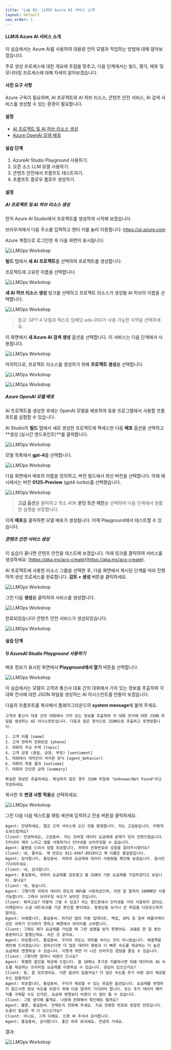 ```yaml
---
title: 'Lab 01: LLM과 Azure AI 서비스 소개'
layout: default
nav_order: 1
---
```

#### LLM과 Azure AI 서비스 소개

이 실습에서는 Azure AI를 사용하여 대용량 언어 모델과 작업하는 방법에 대해 알아보겠습니다.

주로 생성 프로세스에 대한 개요에 초점을 맞추고, 다음 단계에서는 빌드, 평가, 배포 및 모니터링 프로세스에 대해 자세히 알아보겠습니다.

#### 사전 요구 사항

Azure 구독이 필요하며, AI 프로젝트와 AI 허브 리소스, 콘텐츠 안전 서비스, AI 검색 서비스를 생성할 수 있는 환경이 필요합니다.

#### 설정

- [AI 프로젝트 및 AI 허브 리소스 생성](#ai-프로젝트-및-ai-허브-리소스-생성)
- [Azure OpenAI 모델 배포](#azure-openai-모델-배포)

#### 실습 단계

1) AzureAI Studio Playground 사용하기.
2) 오픈 소스 LLM 모델 사용하기.
3) 콘텐츠 안전에서 프롬프트 테스트하기.
4) 프롬프트 플로우 플로우 생성하기.

#### 설정

#####  AI 프로젝트 및 AI 허브 리소스 생성

먼저 Azure AI Studio에서 프로젝트를 생성하여 시작해 보겠습니다.

브라우저에서 다음 주소를 입력하고 엔터 키를 눌러 이동합니다: https://ai.azure.com

Azure 계정으로 로그인한 후 다음 화면이 표시됩니다:

![LLMOps Workshop](images/16.12.2023_13.35.18_REC.png)

**빌드** 탭에서 **새 AI 프로젝트**를 선택하여 프로젝트를 생성합니다.

프로젝트에 고유한 이름을 선택합니다.

![LLMOps Workshop](images/08.04.2024_14.47.08_REC.png)

**새 AI 허브 리소스 생성** 링크를 선택하고 프로젝트 리소스가 생성될 AI 허브의 이름을 선택합니다.

![LLMOps Workshop](images/08.04.2024_14.47.41_REC.png)

> 참고: GPT-4 모델과 텍스트 임베딩 ada-002가 사용 가능한 지역을 선택하세요.

이 화면에서 **새 Azure AI 검색 생성** 옵션을 선택합니다. 이 서비스는 다음 단계에서 사용됩니다.

![LLMOps Workshop](images/08.04.2024_14.48.05_REC.png)

마지막으로, 프로젝트 리소스를 생성하기 위해 **프로젝트 생성**을 선택합니다.

![LLMOps Workshop](images/08.04.2024_14.48.46_REC.png)

![LLMOps Workshop](images/08.04.2024_14.49.04_REC.png)

##### Azure OpenAI 모델 배포

AI 프로젝트를 생성한 후에는 OpenAI 모델을 배포하여 응용 프로그램에서 사용할 프롬프트를 실험할 수 있습니다.

AI Studio의 **빌드** 탭에서 새로 생성한 프로젝트에 액세스한 다음 **배포** 옵션을 선택하고 **생성 (실시간 엔드포인트)**를 클릭합니다.

![LLMOps Workshop](images/06.02.2024_21.44.42_REC.png)

모델 목록에서 **gpt-4**를 선택합니다.

![LLMOps Workshop](images/12.03.2024_16.22.33_REC.png)

다음 화면에서 배포의 이름을 정의하고, 버전 필드에서 최신 버전을 선택합니다. 아래 예시에서는 버전 **0125-Preview** (gpt4-turbo)를 선택했습니다.

![LLMOps Workshop](images/12.03.2024_16.31.47_REC.png)

> **고급 옵션**을 클릭하고 최소 40K **분당 토큰 제한**을 선택하여 다음 단계에서 원활한 실행을 보장합니다.

이제 **배포**를 클릭하면 모델 배포가 생성됩니다. 이제 Playground에서 테스트할 수 있습니다.

##### 콘텐츠 안전 서비스 생성

이 실습이 끝나면 콘텐츠 안전을 테스트해 보겠습니다. 아래 링크를 클릭하여 서비스를 생성하세요: [https://aka.ms/acs-create](https://aka.ms/acs-create). 

AI 프로젝트에 사용한 리소스 그룹을 선택한 후, 다음 화면에서 제시된 단계를 따라 진행하여 생성 프로세스를 완료합니다. **검토 + 생성** 버튼을 클릭하세요.

![LLMOps Workshop](images/08.04.2024_14.57.15_REC.png)

그런 다음 **생성**을 클릭하여 서비스를 생성합니다.

![LLMOps Workshop](images/08.04.2024_16.22.06_REC.png)

완료되었습니다! 콘텐츠 안전 서비스가 생성되었습니다.

![LLMOps Workshop](images/08.04.2024_14.58.21_REC.png)


#### 실습 단계

##### 1) AzureAI Studio Playground 사용하기

배포 정보가 표시된 화면에서 **Playground에서 열기** 버튼을 선택합니다.

![LLMOps Workshop](images/16.12.2023_16.29.30_REC.png)

이 실습에서는 모델이 고객과 통신사 대표 간의 대화에서 가치 있는 정보를 추출하여 각 대화 전사에 대한 JSON 파일을 생성하는 AI 어시스턴트를 만들어 보겠습니다.

다음의 프롬프트를 복사해서 플레이그라운드의  **system message**에 붙여 주세요.
```
고객과 통신사 대표 간의 대화에서 가치 있는 정보를 추출하여 각 대화 전사에 대한 JSON 파일을 생성하는 AI 어시스턴트입니다. 다음과 같은 형식으로 JSON으로 추출하고 포맷팅합니다:

1. 고객 이름 [name]
2. 고객 연락처 전화번호 [phone]
3. 대화의 주요 주제 [topic]
4. 고객 감정 (중립, 긍정, 부정) [sentiment]
5. 대화에서 대리인이 처리한 방식 [agent_behavior]
6. 대화의 최종 결과 [outcome]
7. 대화의 간단한 요약 [summary]

확실한 정보만 추출하세요. 확실하지 않은 경우 JSON 파일에 "Unknown/Not Found"라고 작성하세요.
```
복사한 후 **변경 사항 적용**을 선택하세요.

![LLMOps Workshop](images/06.02.2024_21.48.36_REC.png)

그런 다음 다음 텍스트를 채팅 세션에 입력하고 전송 버튼을 클릭하세요:

```
Agent: 안녕하세요, 텔코 고객 서비스에 오신 것을 환영합니다. 저는 고길동입니다. 어떻게 도와드릴까요?
Client: 안녕하세요, 고길동씨. 저는 모바일 데이터 요금제에 문제가 있어 전화드렸습니다. 인터넷이 매우 느리고 앱을 사용하거나 인터넷을 브라우징할 수 없습니다.
Agent: 불편을 드려서 정말 죄송합니다, 귀하의 전화번호와 성함을 알려주시겠어요?
Client: 네, 좋아요. 제 번호는 011-4567-8910이고 제 이름은 홍길동입니다.
Agent: 감사합니다, 홍길동씨. 귀하의 요금제와 데이터 사용량을 확인해 보겠습니다. 잠시만 기다려주세요.
Client: 네, 감사합니다.
Agent: 홍길동씨, 귀하의 요금제를 검토했고 월 2GB의 기본 요금제를 가입하셨다고 보입니다. 맞나요?
Client: 네, 맞습니다.
Agent: 그렇다면 귀하의 데이터 한도의 90%를 사용하셨으며, 이번 달 말까지 200MB만 사용 가능합니다. 그래서 브라우징 속도가 낮아진 것입니다.
Client: 뭐라고요? 어떻게 그럴 수 있죠? 저는 핸드폰에서 인터넷을 거의 사용하지 않아요. 이메일이나 소셜 네트워크를 가끔 확인할 뿐이에요. 동영상을 보거나 큰 파일을 다운로드하지 않아요.
Agent: 이해합니다, 홍길동씨. 하지만 앱의 자동 업데이트, 백업, GPS 등 일부 애플리케이션은 귀하가 인식하지 못하고 배경에서 데이터를 소비합니다.
Client: 그래도 제가 요금제를 가입할 때 그런 설명을 받지 못했어요. 2GB로 한 달 동안 충분하다고 말했는데요. 속은 것 같아요.
Agent: 죄송합니다, 홍길동씨. 우리의 의도는 귀하를 속이는 것이 아니었습니다. 해결책을 제안해 드리겠습니다: 원하신다면 더 많은 데이터 용량과 더 빠른 속도를 제공하는 더 높은 요금제로 변경하실 수 있습니다. 이렇게 하면 더 나은 브라우징 경험을 즐길 수 있습니다.
Client: 그렇다면 얼마나 비용이 드나요?
Agent: 특별한 할인을 제공해 드립니다. 월 10페소 추가로 지불하시면 5GB 데이터와 4G 속도를 제공하는 프리미엄 요금제를 이용하실 수 있습니다. 관심이 있으신가요?
Client: 음, 잘 모르겠어요. 다른 옵션이 없을까요? 더 많은 속도를 추가 비용 없이 제공할 수는 없을까요?
Agent: 죄송합니다, 홍길동씨. 우리가 제공할 수 있는 유일한 옵션입니다. 요금제를 변경하지 않으시면 정상 속도를 되찾기 위해 다음 달까지 기다려야 합니다. 또는 추가 데이터 패키지를 구매할 수도 있지만, 요금제 변경보다 비용이 더 많이 들 수 있습니다.
Client: 그럼 생각해 볼게요. 나중에 전화해서 확인해도 될까요?
Agent: 물론, 홍길동씨. 언제든지 전화해 주세요. 지금 전화한 번호와 동일한 번호입니다. 도움이 필요한 게 더 있으신가요?
Client: 아니요, 그게 다예요. 신경 써 주셔서 감사합니다.
Agent: 홍길동씨, 감사합니다. 좋은 하루 보내세요. 안녕히 가세요.
```

결과:

![LLMOps Workshop](images/17.12.2023_20.36.17_REC.png)

<!--
# #### Llama 2 배포 삭제하기
#
# 이 실습에서는 Llama2 모델을 배포하기 위해 **Standard_NC24s_v3** SKU를 사용했습니다. 다음 실습에서 사용하지 않을 것이므로 고비용 발생을 방지하기 위해 이 배포를 삭제하는 것이 좋습니다.
# 이를 위해 Llama2 배포 화면에서 **배포 삭제**를 선택합니다.
# ![LLMOps Workshop](images/08.04.2024_16.31.56_REC.png)
# 다음 화면에 표시된대로 **삭제**를 클릭하여 삭제를 완료합니다.
# ![LLMOps Workshop](images/08.04.2024_16.27.10_REC.png)
-->
